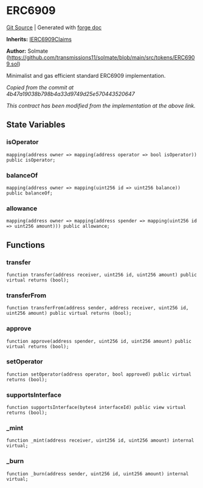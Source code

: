 # ERC6909
[Git Source](https://github.com/Uniswap/docs/blob/1141642f8ba4665a50660886a8a8401526677045/src/ERC6909.sol)
| Generated with [forge doc](https://book.getfoundry.sh/reference/forge/forge-doc)

**Inherits:**
[IERC6909Claims](contracts/v4/reference/core/interfaces/IERC6909Claims.md)

**Author:**
Solmate (https://github.com/transmissions11/solmate/blob/main/src/tokens/ERC6909.sol)

Minimalist and gas efficient standard ERC6909 implementation.

*Copied from the commit at 4b47a19038b798b4a33d9749d25e570443520647*

*This contract has been modified from the implementation at the above link.*


## State Variables
### isOperator

```solidity
mapping(address owner => mapping(address operator => bool isOperator)) public isOperator;
```


### balanceOf

```solidity
mapping(address owner => mapping(uint256 id => uint256 balance)) public balanceOf;
```


### allowance

```solidity
mapping(address owner => mapping(address spender => mapping(uint256 id => uint256 amount))) public allowance;
```


## Functions
### transfer


```solidity
function transfer(address receiver, uint256 id, uint256 amount) public virtual returns (bool);
```

### transferFrom


```solidity
function transferFrom(address sender, address receiver, uint256 id, uint256 amount) public virtual returns (bool);
```

### approve


```solidity
function approve(address spender, uint256 id, uint256 amount) public virtual returns (bool);
```

### setOperator


```solidity
function setOperator(address operator, bool approved) public virtual returns (bool);
```

### supportsInterface


```solidity
function supportsInterface(bytes4 interfaceId) public view virtual returns (bool);
```

### _mint


```solidity
function _mint(address receiver, uint256 id, uint256 amount) internal virtual;
```

### _burn


```solidity
function _burn(address sender, uint256 id, uint256 amount) internal virtual;
```

